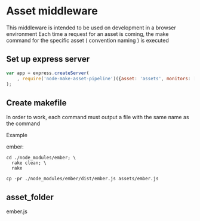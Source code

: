 
# Asset middleware

This middleware is intended to be used on development in a browser environment
Each time a request for an asset is coming, the make command for the specific asset ( convention naming ) is executed

## Set up express server 

```js
var app = express.createServer(
    , require('node-make-asset-pipeline')({asset: 'assets', monitors: [ { name: 'ember', watch: 'ember/packages' } ]})
); 
```

## Create makefile 

In order to work, each command must output a file with the same name as the command

Example


  ember:

    cd ./node_modules/ember; \
      rake clean; \
      rake 

    cp -pr ./node_modules/ember/dist/ember.js assets/ember.js


## asset_folder
  ember.js  

